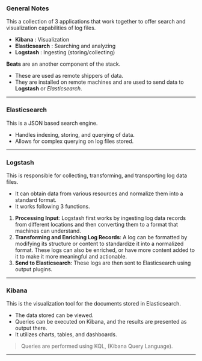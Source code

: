 ### General Notes

This a collection of 3 applications that work together to offer search and visualization capabilities of log files.
- **Kibana** : Visualization
- **Elasticsearch** : Searching and analyzing
- **Logstash** : Ingesting (storing/collecting)

**Beats** are an another component of the stack.
- These are used as remote shippers of data.
- They are installed on remote machines and are used to send data to **Logstash** or _Elasticsearch_.

---

### Elasticsearch

This is a JSON based search engine.
- Handles indexing, storing, and querying of data.
- Allows for complex querying on log files stored.

---

### Logstash

This is responsible for collecting, transforming, and transporting log data files.
- It can obtain data from various resources and normalize them into a standard format.
- It works following 3 functions.

1. **Processing Input**: Logstash first works by ingesting log data records from different locations and then converting them to a format that machines can understand.
2. **Transforming and Enriching Log Records**: A log can be formatted by modifying its structure or content to standardize it into a normalized format. These logs can also be enriched, or have more content added to it to make it more meaningful and actionable.
3. **Send to Elasticsearch**: These logs are then sent to Elasticsearch using output plugins.

---

### Kibana

This is the visualization tool for the documents stored in Elasticsearch.
- The data stored can be viewed.
- Queries can be executed on Kibana, and the results are presented as output there.
- It utilizes charts, tables, and dashboards.

> Queries are performed using KQL, (Kibana Query Language).

---
